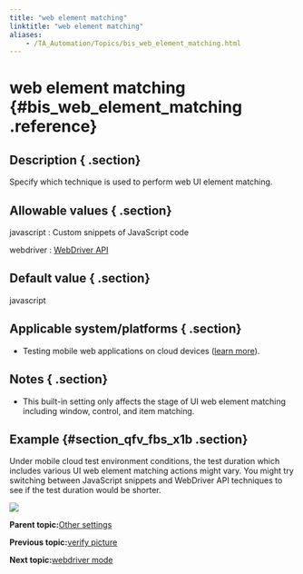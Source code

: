 ```yaml
--- 
title: "web element matching"
linktitle: "web element matching"
aliases: 
    - /TA_Automation/Topics/bis_web_element_matching.html
---
```

# web element matching {#bis_web_element_matching .reference}

## Description { .section}

Specify which technique is used to perform web UI element matching.

## Allowable values { .section}

javascript
:   Custom snippets of JavaScript code

webdriver
:   [WebDriver API](https://www.w3.org/TR/2013/WD-webdriver-20130117/)

## Default value { .section}

javascript

## Applicable system/platforms { .section}

-   Testing mobile web applications on cloud devices \([learn more](aut_app_cloud_testing.html)\).

## Notes { .section}

-   This built-in setting only affects the stage of UI web element matching including window, control, and item matching.

## Example {#section_qfv_fbs_x1b .section}

Under mobile cloud test environment conditions, the test duration which includes various UI web element matching actions might vary. You might try switching between JavaScript snippets and WebDriver API techniques to see if the test duration would be shorter.

![](../Images/bis_web_element_matching_pmg.png)

**Parent topic:**[Other settings](../../TA_Automation/Topics/bis_other.html)

**Previous topic:**[verify picture](../../TA_Automation/Topics/bis_verify_picture.html)

**Next topic:**[webdriver mode](../../TA_Automation/Topics/bis_webdriver_mode.html)

